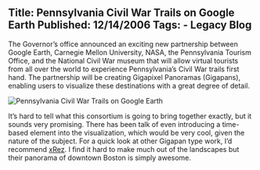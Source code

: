 Title: Pennsylvania Civil War Trails on Google Earth
Published: 12/14/2006
Tags:
    - Legacy Blog
---
The Governor’s office announced an exciting new partnership between Google Earth, Carnegie Mellon University, NASA, the Pennsylvania Tourism Office, and the National Civil War museum that will allow virtual tourists from all over the world to experience Pennsylvania’s Civil War trails first hand. The partnership will be creating Gigapixel Panoramas (Gigapans), enabling users to visualize these destinations with a great degree of detail.

![Pennsylvania Civil War Trails on Google Earth](https://s3.amazonaws.com/s3.beckshome.com/20061214-Pennsylvania-Civil-War-Trails-On-Google-Earth.gif)

It’s hard to tell what this consortium is going to bring together exactly, but it sounds very promising. There has been talk of even introducing a time-based element into the visualization, which would be very cool, given the nature of the subject. For a quick look at other Gigapan type work, I’d recommend [xRez](http://www.xrez.com/). I find it hard to make much out of the landscapes but their panorama of downtown Boston is simply awesome.